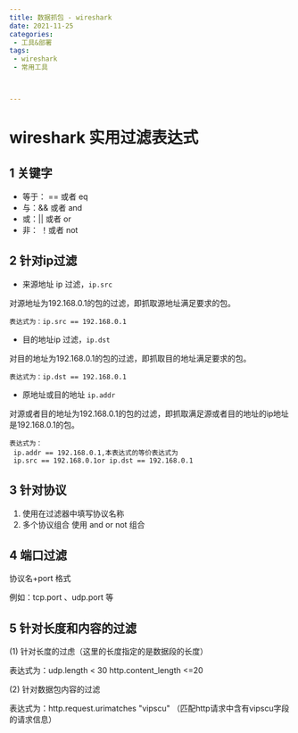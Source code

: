 ```yaml
---
title: 数据抓包 - wireshark
date: 2021-11-25
categories:
 - 工具&部署
tags:
 - wireshark
 - 常用工具



---
```


# wireshark 实用过滤表达式



## 1 关键字

- 等于： == 或者 eq
- 与：&& 或者 and
- 或：|| 或者 or
- 非： ！或者 not



## 2 针对ip过滤

- 来源地址 ip 过滤，`ip.src`

对源地址为192.168.0.1的包的过滤，即抓取源地址满足要求的包。

    表达式为：ip.src == 192.168.0.1

- 目的地址ip 过滤，`ip.dst`

对目的地址为192.168.0.1的包的过滤，即抓取目的地址满足要求的包。

    表达式为：ip.dst == 192.168.0.1

- 原地址或目的地址 `ip.addr`　

对源或者目的地址为192.168.0.1的包的过滤，即抓取满足源或者目的地址的ip地址是192.168.0.1的包。

    表达式为：
     ip.addr == 192.168.0.1,本表达式的等价表达式为
     ip.src == 192.168.0.1or ip.dst == 192.168.0.1



## 3 针对协议

1. 使用在过滤器中填写协议名称
2. 多个协议组合 使用 and or not 组合

## 4 端口过滤

协议名+port 格式

例如：tcp.port 、udp.port 等



## 5 针对长度和内容的过滤

(1) 针对长度的过虑（这里的长度指定的是数据段的长度）

   表达式为：udp.length < 30   http.content_length <=20

(2) 针对数据包内容的过滤

 表达式为：http.request.urimatches "vipscu"  （匹配http请求中含有vipscu字段的请求信息）
